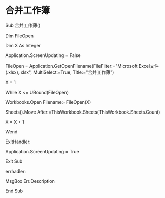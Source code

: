 # 合并工作簿
Sub 合并工作薄()

Dim FileOpen

Dim X As Integer

Application.ScreenUpdating = False

FileOpen = Application.GetOpenFilename(FileFilter:="Microsoft Excel文件(.xlsx),.xlsx", MultiSelect:=True, Title:="合并工作薄")

X = 1

While X <= UBound(FileOpen)

Workbooks.Open Filename:=FileOpen(X)

Sheets().Move After:=ThisWorkbook.Sheets(ThisWorkbook.Sheets.Count)

X = X + 1

Wend

ExitHandler:

Application.ScreenUpdating = True

Exit Sub

errhadler:

MsgBox Err.Description

End Sub
